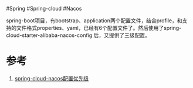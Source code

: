 #Spring #Spring-cloud #Nacos

spring-boot项目，有bootstrap、application两个配置文件，结合profile，和支持的文件格式properties、yaml，已经有6个配置文件了。然后使用了spring-cloud-starter-alibaba-nacos-config 后，又提供了三级配置。




# 参考
1. [spring-cloud-nacos配置优先级](https://www.jianshu.com/p/69a76cdecdb9)